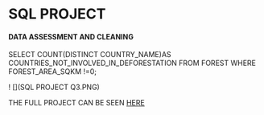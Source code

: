 # SQL PROJECT

#### DATA ASSESSMENT AND CLEANING 

SELECT COUNT(DISTINCT COUNTRY_NAME)AS COUNTRIES_NOT_INVOLVED_IN_DEFORESTATION FROM FOREST WHERE FOREST_AREA_SQKM !=0; 
  
  ! [](SQL PROJECT Q3.PNG)










THE FULL PROJECT CAN BE SEEN [HERE](https://github.com/akpanmary46/SQL1/blob/main/PROJECT%20WORK.sql)
